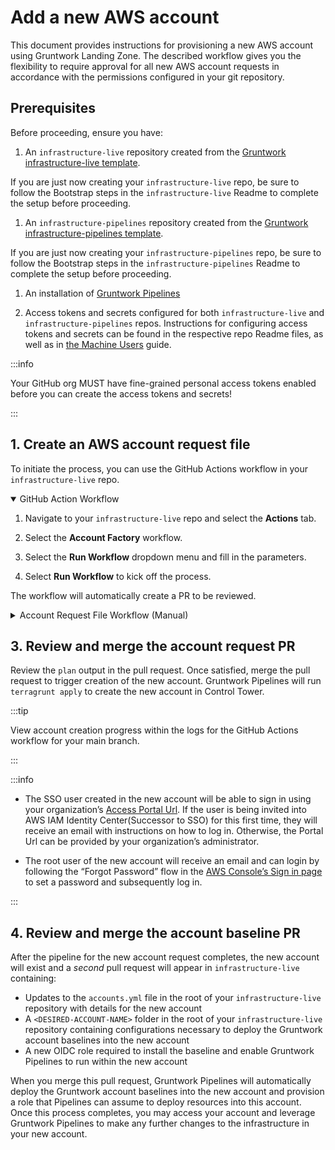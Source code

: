 # Add a new AWS account

This document provides instructions for provisioning a new AWS account using Gruntwork Landing Zone. The described workflow gives you the flexibility to require approval for all new AWS account requests in accordance with the permissions configured in your git repository.

## Prerequisites

Before proceeding, ensure you have:

1. An `infrastructure-live` repository created from the [Gruntwork infrastructure-live template](/foundations/iac-foundations/initial-setup#infrastructure-live-template).

  If you are just now creating your `infrastructure-live` repo, be sure to follow the Bootstrap steps in the `infrastructure-live` Readme to complete the setup before proceeding. 

1. An `infrastructure-pipelines` repository created from the [Gruntwork infrastructure-pipelines template](/foundations/iac-foundations/initial-setup#infrastructure-pipelines-template).

  If you are just now creating your `infrastructure-pipelines` repo, be sure to follow the Bootstrap steps in the `infrastructure-pipelines` Readme to complete the setup before proceeding. 

1. An installation of [Gruntwork Pipelines](/pipelines/overview)

1. Access tokens and secrets configured for both `infrastructure-live` and `infrastructure-pipelines` repos. Instructions for configuring access tokens and secrets can be found in the respective repo Readme files, as well as in [the Machine Users](/pipelines/security/machine-users) guide.

  :::info

  Your GitHub org MUST have fine-grained personal access tokens enabled before you can create the access tokens and secrets!

  :::

## 1. Create an AWS account request file

To initiate the process, you can use the GitHub Actions workflow in your `infrastructure-live` repo.

<details open><summary>GitHub Action Workflow</summary>

  1. Navigate to your `infrastructure-live` repo and select the **Actions** tab.

  1. Select the **Account Factory** workflow.

  1. Select the **Run Workflow** dropdown menu and fill in the parameters.

  1. Select **Run Workflow** to kick off the process.

  The workflow will automatically create a PR to be reviewed.

</details>

<details><summary>Account Request File Workflow (Manual)</summary>

1. To initiate the process, create an `account-<AWS-ACCOUNT-NAME>.yml` file in the `_new-account-requests` folder located in the root of your `infrastructure-live` repository. This file will be used to create a pull request and add the new account to your organization. The file should have the following format:

  ```yaml account-<AWS-ACCOUNT-NAME>.yml
  account_name: <AWS-ACCOUNT_NAME>
  account_email: <ROOT-EMAIL-FOR-ACCOUNT>
  organizational_unit_name: <OU-TO-ADD-ACCOUNT-TO>
  aws_region: <REGION-T0-DEPLOY-BASELINES>
  org_name_prefix: <ORG-NAME-PREFIX-FOR-RESOURCES>
  sso_user_first_name: <SSO-USER-FIRST-NAME>
  sso_user_last_name: <SSO-USER-LAST-NAME>
  sso_user_email: <SSO-USER-EMAIL>
  account_baseline_modules_version: <ACCOUNT-BASELINE-MODULES-VERSION>
  requested_by: <GITHUB_USER_ID_OR_EMAIL>
  ```

    - `account_name`: The name of the account in AWS.
    - `account_email`: The email address to associate with the account.
    - `organizational_unit_name`: The name of the Organizational Unit(OU) where the new account will be added. Ensure this exactly matches an existing OU name in your organization, for example, “Security”.
    - `aws_region`: The AWS region where the Gruntwork account baselines will be deployed. e.g., `us-east-1`.
    - `org_name_prefix`: The prefix to use for some resources created by Gruntwork modules. For instance, S3 bucket files will be prefixed with this value
    - `sso_user_first_name`: The first name of the user to create in AWS IAM Identity Center (Successor to AWS Single Sign-On(SSO)).
    - `sso_user_last_name`: The last name of the user to create in AWS IAM Identity Center.
    - `sso_user_email`: The email address of the user to create in AWS IAM Identity Center. This user will be able to login to the new account using AWS IAM Identity Center.
    - `account_baseline_modules_version`: The version of the your account baseline modules to use for the new account. e.g., `v0.0.1`
    - `requested_by`: The GitHub user ID or email address of the entity requesting the new account, for audit purposes.

1. Create a pull request

  Next, create a pull request containing the new account request file. This action will trigger the Gruntwork pipeline to `terragrunt plan` the new account and update the pull request with the plan output.

</details>

## 3. Review and merge the account request PR

Review the `plan` output in the pull request. Once satisfied, merge the pull request to trigger creation of the new account. Gruntwork Pipelines will run `terragrunt apply` to create the new account in Control Tower.

:::tip

View account creation progress within the logs for the GitHub Actions workflow for your main branch.

:::

:::info

- The SSO user created in the new account will be able to sign in using your organization’s [Access Portal Url](https://docs.aws.amazon.com/signin/latest/userguide/sign-in-urls-defined.html#access-portal-url). If the user is being invited into AWS IAM Identity Center(Successor to SSO) for this first time, they will receive an email with instructions on how to log in. Otherwise, the Portal Url can be provided by your organization’s administrator.

- The root user of the new account will receive an email and can login by following the “Forgot Password” flow in the [AWS Console’s Sign in page](https://console.aws.amazon.com/) to set a password and subsequently log in.
<!-- https://docs.aws.amazon.com/controltower/latest/userguide/root-login.html -->

:::

## 4. Review and merge the account baseline PR

After the pipeline for the new account request completes, the new account will exist and a _second_ pull request will appear in `infrastructure-live` containing:

- Updates to the `accounts.yml` file in the root of your `infrastructure-live` repository with details for the new account
- A `<DESIRED-ACCOUNT-NAME>` folder in the root of your `infrastructure-live` repository containing configurations necessary to deploy the Gruntwork account baselines into the new account
- A new OIDC role required to install the baseline and enable Gruntwork Pipelines to run within the new account

When you merge this pull request, Gruntwork Pipelines will automatically deploy the Gruntwork account baselines into the new account and provision a role that Pipelines can assume to deploy resources into this account. Once this process completes, you may access your account and leverage Gruntwork Pipelines to make any further changes to the infrastructure in your new account.

